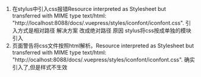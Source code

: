 1. 在stylus中引入css报错Resource interpreted as Stylesheet but transferred with MIME type text/html: "http://localhost:8088/docs/.vuepress/styles/iconfont/iconfont.css".
    引入方式是相对路径
    解决方案 改成绝对路径
    原因 stylus将css按成单独的模块引入
2. 页面警告将css文件按照html解析。Resource interpreted as Stylesheet but transferred with MIME type text/html: "http://ocalhost:8088/docs/.vuepress/styles/iconfont/iconfont.css".
    确实引入了,但是样式不生效